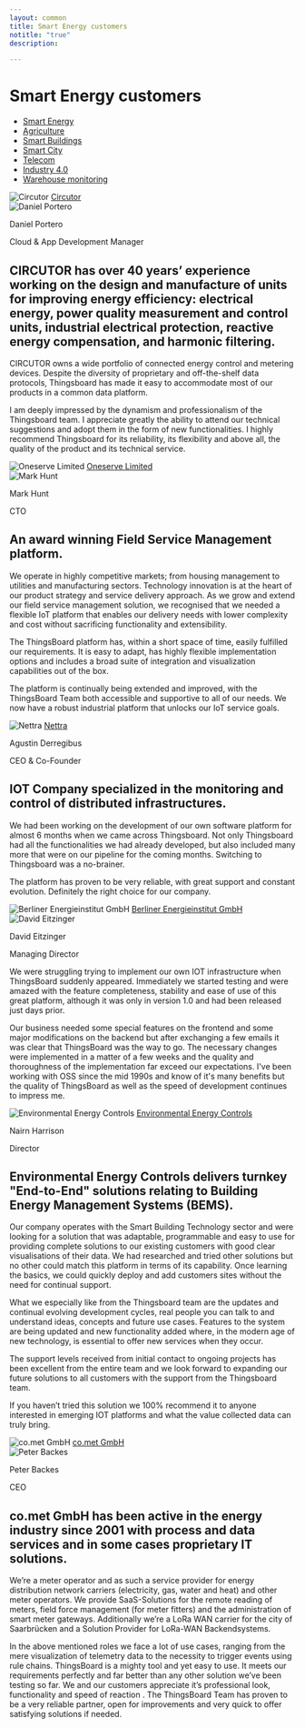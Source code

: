 ```yaml
---
layout: common
title: Smart Energy customers
notitle: "true"
description:

---
```


<h1 class="mainTitle smart-energy">Smart Energy customers</h1>

<nav class="customers-nav">
    <ul>
        <li>
            <a href="/industries/smart-energy/" class="active">Smart Energy</a>
        </li>
        <li>
            <a href="/industries/agriculture/">Agriculture</a>
        </li>
        <li>
            <a href="/industries/smart-buildings/">Smart Buildings</a>
        </li>
        <li>
            <a href="/industries/smart-city/">Smart City</a>
        </li>
        <li>
            <a href="/industries/telecom/">Telecom</a>
        </li>
        <li>
            <a href="/industries/industry40/">Industry 4.0</a>
        </li>
        <li>
            <a href="/industries/warehouse-monitoring/">Warehouse monitoring</a>
        </li>
    </ul>
</nav>

<div class="customer-block">
    <div class="customer-company">
        <img class="customer-logo" src="/images/customers/circutor.svg" alt="Circutor">
        <a class="outlink" href="http://www.circutor.com/">Circutor</a>
    </div>
    <div class="customer-content">
        <div class="person-container">
            <img class="person-logo" src="/images/customers/circutor-person.jpg" alt="Daniel Portero">
            <div class="person-title">
                <p class="person-name"> Daniel Portero </p>
                <p class="person-position"> Cloud & App Development Manager </p>
            </div>
        </div>
        <h2>
            CIRCUTOR has over 40 years’ experience working on the design and manufacture of units for improving energy efficiency: electrical energy, power quality measurement and control units, industrial electrical protection, reactive energy compensation, and harmonic filtering.
        </h2>
        <p>
            CIRCUTOR owns a wide portfolio of connected energy control and metering devices. Despite the diversity of proprietary and off-the-shelf data protocols, Thingsboard has made it easy to accommodate most of our products in a common data platform.
        </p>
        <p>
            I am deeply impressed by the dynamism and professionalism of the Thingsboard team. I appreciate greatly the ability to attend our technical suggestions and adopt them in the form of new functionalities. I highly recommend Thingsboard for its reliability, its flexibility and above all, the quality of the product and its technical service.
        </p>
    </div>
</div>

<div class="customer-block">
    <div class="customer-company">
        <img class="customer-logo" src="/images/customers/oneserve.svg" alt="Oneserve Limited">
        <a class="outlink" href="https://www.oneserve.co.uk/">Oneserve Limited</a>
    </div>
    <div class="customer-content">
        <div class="person-container">
            <img class="person-logo" src="/images/customers/oneserve-person.png" alt="Mark Hunt">
            <div class="person-title">
                <p class="person-name"> Mark Hunt </p>
                <p class="person-position"> CTO </p>
            </div>
        </div>
        <h2>
            An award winning Field Service Management platform.
        </h2>
        <p>
            We operate in highly competitive markets; from housing management to utilities and manufacturing sectors. Technology innovation is at the heart of our product strategy and service delivery approach. As we grow and extend our field service management solution, we recognised that we needed a flexible IoT platform that enables our delivery needs with lower complexity and cost without sacrificing functionality and extensibility. 
        </p>
        <p>
            The ThingsBoard platform has, within a short space of time, easily fulfilled our requirements. It is easy to adapt, has highly flexible implementation options and includes a broad suite of integration and visualization capabilities out of the box.
        </p>
        <p>
            The platform is continually being extended and improved, with the ThingsBoard Team both accessible and supportive to all of our needs. We now have a robust industrial platform that unlocks our IoT service goals.
        </p>
    </div>
</div>

<div class="customer-block">
    <div class="customer-company">
        <img class="customer-logo" src="/images/customers/nettra.png" alt="Nettra">
        <a class="outlink" href="http://www.nettra.tech/">Nettra</a>
    </div>
    <div class="customer-content">
        <div class="person-container">
            <div class="person-title">
                <p class="person-name"> Agustin Derregibus </p>
                <p class="person-position"> CEO & Co-Founder </p>
            </div>
        </div>
        <h2>
            IOT Company specialized in the monitoring and control of distributed infrastructures.
        </h2>
        <p>
            We had been working on the development of our own software platform for almost 6 months when we came across Thingsboard. Not only Thingsboard had all the functionalities we had already developed, but also included many more that were on our pipeline for the coming months. Switching to Thingsboard was a no-brainer.
        </p>
        <p>
            The platform has proven to be very reliable, with great support and constant evolution. Definitely the right choice for our company.
        </p>
    </div>
</div>

<div class="customer-block">
    <div class="customer-company">
        <img class="customer-logo" src="/images/customers/bei.jpg" alt="Berliner Energieinstitut GmbH">
        <a class="outlink" href="https://www.berliner-energieinstitut.de/">Berliner Energieinstitut GmbH</a>
    </div>
    <div class="customer-content">
        <div class="person-container">
            <img class="person-logo" src="/images/customers/bei-person.jpg" alt="David Eitzinger">
            <div class="person-title">
                <p class="person-name"> David Eitzinger </p>
                <p class="person-position"> Managing Director </p>
            </div>
        </div>
        <p>
            We were struggling trying to implement our own IOT infrastructure when ThingsBoard suddenly appeared. Immediately we started testing and were amazed with the feature completeness, stability and ease of use of this great platform, although it was only in version 1.0 and had been released just days prior.
        </p>
        <p>
            Our business needed some special features on the frontend and some major modifications on the backend but after exchanging a few emails it was clear that ThingsBoard was the way to go. The necessary changes were implemented in a matter of a few weeks and the quality and thoroughness of the implementation far exceed our expectations. I've been working with OSS since the mid 1990s and know of it's many benefits but the quality of ThingsBoard as well as the speed of development continues to impress me.
        </p>
    </div>
</div>

<div class="customer-block">
    <div class="customer-company">
        <img class="customer-logo" src="/images/customers/e2c.png" alt="Environmental Energy Controls">
        <a class="outlink" href="https://www.e2cbms.com/">Environmental Energy Controls</a>
    </div>
    <div class="customer-content">
        <div class="person-container">
            <div class="person-title">
                <p class="person-name"> Nairn Harrison </p>
                <p class="person-position"> Director </p>
            </div>
        </div>
        <h2>
            Environmental Energy Controls delivers turnkey "End-to-End" solutions relating to Building Energy Management Systems (BEMS).
        </h2>
        <p>
            Our company operates with the Smart Building Technology sector and were looking for a solution that was adaptable, programmable and easy to use for providing complete solutions to our existing customers with good clear visualisations of their data. 
            We had researched and tried other solutions but no other could match this platform in terms of its capability.
            Once learning the basics, we could quickly deploy and add customers sites without the need for continual support. 
        </p>
        <p>
            What we especially like from the Thingsboard team are the updates and continual evolving development cycles, real people you can talk to and understand ideas, concepts and future use cases. 
            Features to the system are being updated and new functionality added where, in the modern age of new technology, is essential to offer new services when they occur.
        </p>
        <p>
            The support levels received from initial contact to ongoing projects has been excellent from the entire team and we look forward to expanding our future solutions to all customers with the support from the Thingsboard team.
        </p>
        <p>
            If you haven’t tried this solution we 100% recommend it to anyone interested in emerging IOT platforms and what the value collected data can truly bring.
        </p>
    </div>
</div>

<div class="customer-block">
    <div class="customer-company">
        <img class="customer-logo" src="/images/customers/comet.gif" alt="co.met GmbH">
        <a class="outlink" href="http://co-met.info">co.met GmbH</a>
    </div>
    <div class="customer-content">
        <div class="person-container">
            <img class="person-logo" src="/images/customers/peter_backes.jpg" alt="Peter Backes">
            <div class="person-title">
                <p class="person-name"> Peter Backes </p>
                <p class="person-position"> CEO </p>
            </div>
        </div>
        <h2>
            co.met GmbH has been active in the energy industry since 2001 with process and data services and in some cases proprietary IT solutions.
        </h2>
        <p>
            We’re a meter operator and as such a service provider for energy distribution network carriers (electricity, gas, water and heat) and other meter operators. We provide SaaS-Solutions for the remote reading of meters, field force management (for meter fitters) and the administration of smart meter gateways. Additionally we’re a LoRa WAN carrier for the city of Saarbrücken and a Solution Provider for LoRa-WAN Backendsystems.
        </p>
        <p>
            In the above mentioned roles we face a lot of use cases, ranging from the mere visualization of telemetry data to the necessity to trigger events using rule chains.
            ThingsBoard is a mighty tool and yet easy to use. It meets our requirements perfectly and far better than any other solution we’ve been testing so far. We and our customers appreciate it’s professional look, functionality and speed of reaction . The ThingsBoard Team has proven to be a very reliable partner, open for improvements and very quick to offer satisfying solutions if needed.
        </p>
    </div>
</div>
